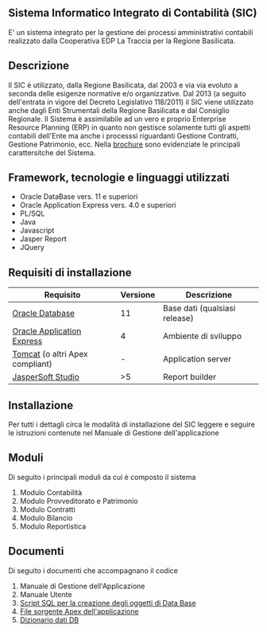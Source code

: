 ﻿## Sistema Informatico Integrato di Contabilità (SIC)
E' un sistema integrato per la gestione dei processi amministrativi contabili realizzato dalla Cooperativa EDP La Traccia per la Regione Basilicata.

## Descrizione
Il SIC è utilizzato, dalla Regione Basilicata, dal 2003 e via via evoluto a seconda delle esigenze normative e/o organizzative.
Dal 2013 (a seguito dell'entrata in vigore del Decreto Legislativo 118/2011) il SIC viene utilizzato anche dagli Enti Strumentali della Regione Basilicata e dal Consiglio Regionale.
Il Sistema è assimilabile ad un vero e proprio Enterprise Resource Planning (ERP) in quanto non gestisce solamente tutti gli aspetti contabili dell'Ente ma anche i processsi riguardanti Gestione Contratti, Gestione Patrimonio, ecc.
Nella [brochure](https://github.com/RegioneBasilicata/SistemaInformativoContabile/blob/master/Documents/SIC_brochure.pdf) sono evidenziate le principali carattersitche del Sistema.

## Framework, tecnologie e linguaggi utilizzati
 - Oracle DataBase vers. 11 e superiori
 - Oracle Application Express vers. 4.0 e superiori
 - PL/SQL
 - Java
 - Javascript
 - Jasper Report
 - JQuery

## Requisiti di installazione
|Requisito| Versione |Descrizione|
|-----------|-----------|---------|
| [Oracle Database](https://www.oracle.com/it/database/) | 11 |Base dati (qualsiasi release)
|[Oracle Application Express](https://apex.oracle.com/)|4|Ambiente di sviluppo
|[Tomcat](https://tomcat.apache.org) (o altri Apex compliant)|-|Application server 
|[JasperSoft Studio](https://community.jaspersoft.com)|>5|Report builder

## Installazione
Per tutti i dettagli circa le modalità di installazione del SIC leggere e seguire le istruzioni contenute nel Manuale di Gestione dell'applicazione

## Moduli
Di seguito i principali moduli da cui è composto il sistema
 1. Modulo Contabilità
 2. Modulo Provveditorato e Patrimonio 
 3. Modulo Contratti 
 4. Modulo Bilancio
 5. Modulo Reportistica

## Documenti 
Di seguito i documenti che accompagnano il codice

 1. Manuale di Gestione dell'Applicazione
 2. Manuale Utente
 3. [Script SQL per la creazione degli oggetti di Data Base](https://github.com/RegioneBasilicata/SistemaInformativoContabile/blob/master/SQL/SIC%20script%20DDL.sql)
 4. [File sorgente Apex dell'applicazione](https://github.com/RegioneBasilicata/SistemaInformativoContabile/blob/master/SQL/SIC_Application.sql.zip)
 5. [Dizionario dati DB](https://github.com/RegioneBasilicata/SistemaInformativoContabile/tree/master/SIC%20DB%20Documentation)

 
